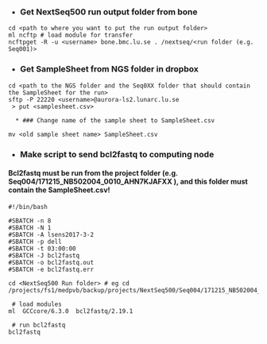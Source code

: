 * ### Get NextSeq500 run output folder from bone

```shell
cd <path to where you want to put the run output folder>
ml ncftp # load module for transfer
ncftpget -R -u <username> bone.bmc.lu.se . /nextseq/<run folder (e.g. Seq001)>  
```

* ### Get SampleSheet from NGS folder in dropbox

```shell
cd <path to the NGS folder and the Seq0XX folder that should contain the SampleSheet for the run>
sftp -P 22220 <username>@aurora-ls2.lunarc.lu.se
 > put <samplesheet.csv>
```
      * ### Change name of the sample sheet to SampleSheet.csv

 ```shell
 mv <old sample sheet name> SampleSheet.csv
 ```

* ### Make script to send bcl2fastq to computing node
#### Bcl2fastq must be run from the project folder (e.g. Seq004/171215_NB502004_0010_AHN7KJAFXX ), and this folder must contain the SampleSheet.csv!
```shell
#!/bin/bash

#SBATCH -n 8
#SBATCH -N 1
#SBATCH -A lsens2017-3-2
#SBATCH -p dell
#SBATCH -t 03:00:00
#SBATCH -J bcl2fastq
#SBATCH -o bcl2fastq.out
#SBATCH -e bcl2fastq.err

cd <NextSeq500 Run folder> # eg cd /projects/fs1/medpvb/backup/projects/NextSeq500/Seq004/171215_NB502004_0010_AHN7KJAFXX

 # load modules
ml  GCCcore/6.3.0  bcl2fastq/2.19.1

 # run bcl2fastq
bcl2fastq

```
